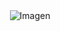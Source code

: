 <div align="center">
    <img src="https://media.istockphoto.com/id/865457032/es/vector/resumen-ciberespacio-futurista-con-c%C3%B3digo-binario-fondo-matrix-con-d%C3%ADgitos-bien-organizados.jpg?s=612x612&w=0&k=20&c=n5BcFg2Ifk_WUN48doOj4QHMLPsXdtkE8F2V9L6hYuA=" alt="Imagen">
</div>
